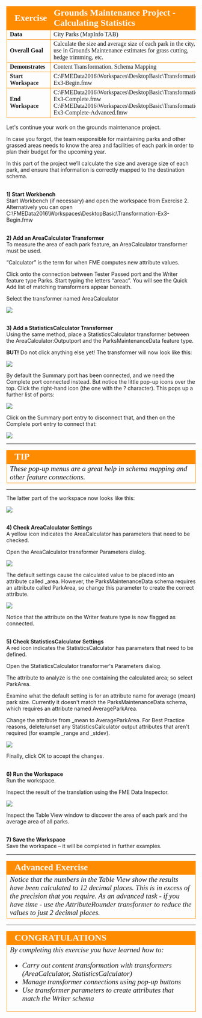 <!--Exercise Section-->
<!--NB: In GitBook world we don't give a number to exercises-->

<table style="border-spacing: 0px;border-collapse: collapse;font-family:serif">
<tr>
<td width=25% style="vertical-align:middle;background-color:darkorange;border: 2px solid darkorange">
<i class="fa fa-cogs fa-lg fa-pull-left fa-fw" style="color:white;padding-right: 12px;vertical-align:text-top"></i>
<span style="color:white;font-size:x-large;font-weight: bold">Exercise</span>
</td>
<td style="border: 2px solid darkorange;background-color:darkorange;color:white">
<span style="color:white;font-size:x-large;font-weight: bold">Grounds Maintenance Project - Calculating Statistics</span>
</td>
</tr>

<tr>
<td style="border: 1px solid darkorange; font-weight: bold">Data</td>
<td style="border: 1px solid darkorange">City Parks (MapInfo TAB)</td>
</tr>

<tr>
<td style="border: 1px solid darkorange; font-weight: bold">Overall Goal</td>
<td style="border: 1px solid darkorange">Calculate the size and average size of each park in the city, to use in Grounds Maintenance estimates for grass cutting, hedge trimming, etc.</td>
</tr>

<tr>
<td style="border: 1px solid darkorange; font-weight: bold">Demonstrates</td>
<td style="border: 1px solid darkorange">Content Transformation. Schema Mapping</td>
</tr>

<tr>
<td style="border: 1px solid darkorange; font-weight: bold">Start Workspace</td>
<td style="border: 1px solid darkorange">C:\FMEData2016\Workspaces\DesktopBasic\Transformation-Ex3-Begin.fmw</td>
</tr>

<tr>
<td style="border: 1px solid darkorange; font-weight: bold">End Workspace</td>
<td style="border: 1px solid darkorange">C:\FMEData2016\Workspaces\DesktopBasic\Transformation-Ex3-Complete.fmw<br>C:\FMEData2016\Workspaces\DesktopBasic\Transformation-Ex3-Complete-Advanced.fmw</td>
</tr>

</table>


Let's continue your work on the grounds maintenance project.

In case you forgot, the team responsible for maintaining parks and other grassed areas needs to know the area and facilities of each park in order to plan their budget for the upcoming year. 

In this part of the project we’ll calculate the size and average size of each park, and ensure that information is correctly mapped to the destination schema.


<br>**1) Start Workbench**
<br>Start Workbench (if necessary) and open the workspace from Exercise 2. Alternatively you can open C:\FMEData2016\Workspaces\DesktopBasic\Transformation-Ex3-Begin.fmw


<br>**2) Add an AreaCalculator Transformer**
<br>To measure the area of each park feature, an AreaCalculator transformer must be used.

“Calculator” is the term for when FME computes new attribute values.

Click onto the connection between Tester Passed port and the Writer feature type Parks. Start typing the letters “areac”. You will see the Quick Add list of matching transformers appear beneath.

Select the transformer named AreaCalculator

![](./Images/Img2.53.Ex3.QuickAddAreaCalculator.png)


<br>**3) Add a StatisticsCalculator Transformer**
<br>Using the same method, place a StatisticsCalculator transformer between the AreaCalculator:Outputport and the ParksMaintenanceData feature type.

**BUT!** Do not click anything else yet! The transformer will now look like this:

![](./Images/Img2.54.Ex3.StatsCalcDefaultConnections.png)

By default the Summary port has been connected, and we need the Complete port connected instead. But notice the little pop-up icons over the top. Click the right-hand icon (the one with the ? character). This pops up a further list of ports:

![](./Images/Img2.55.Ex3.StatsCalcPopUpButtons.png)

Click on the Summary port entry to disconnect that, and then on the Complete port entry to connect that:

![](./Images/Img2.56.Ex3.StatsCalcPopUpButtonsEdited.png)

---

<!--Tip Section--> 

<table style="border-spacing: 0px">
<tr>
<td style="vertical-align:middle;background-color:darkorange;border: 2px solid darkorange">
<i class="fa fa-info-circle fa-lg fa-pull-left fa-fw" style="color:white;padding-right: 12px;vertical-align:text-top"></i>
<span style="color:white;font-size:x-large;font-weight: bold;font-family:serif">TIP</span>
</td>
</tr>

<tr>
<td style="border: 1px solid darkorange">
<span style="font-family:serif; font-style:italic; font-size:larger">
These pop-up menus are a great help in schema mapping and other feature connections.
</span>
</td>
</tr>
</table>

---

The latter part of the workspace now looks like this:

![](./Images/Img2.57.Ex3.StatsCalcInCanvas.png)


<br>**4) Check AreaCalculator Settings**
<br>A yellow icon indicates the AreaCalculator has parameters that need to be checked.

Open the AreaCalculator transformer Parameters dialog.

![](./Images/Img2.58.Ex3.AreaCalcParameters.png)

The default settings cause the calculated value to be placed into an attribute called _area. However, the ParksMaintenanceData schema requires an attribute called ParkArea, so change this parameter to create the correct attribute.

![](./Images/Img2.59.Ex3.AreaCalcEditedParameters.png)

Notice that the attribute on the Writer feature type is now flagged as connected.


<br>**5) Check StatisticsCalculator Settings**
<br>A red icon indicates the StatisticsCalculator has parameters that need to be defined.

Open the StatisticsCalculator transformer's Parameters dialog.

The attribute to analyze is the one containing the calculated area; so select ParkArea.

Examine what the default setting is for an attribute name for average (mean) park size. Currently it doesn't match the ParksMaintenanceData schema, which requires an attribute named AverageParkArea.

Change the attribute from _mean to AverageParkArea. For Best Practice reasons, delete/unset any StatisticsCalculator output attributes that aren't required (for example _range and _stdev).

![](./Images/Img2.60.Ex3.StatsCalcParameters.png)

Finally, click OK to accept the changes.


<br>**6) Run the Workspace**
<br>Run the workspace.

Inspect the result of the translation using the FME Data Inspector.

![](./Images/Img2.61.Ex3.DITableView.png)

Inspect the Table View window to discover the area of each park and the average area of all parks.


<br>**7) Save the Workspace**
<br>Save the workspace – it will be completed in further examples.


---

<!--Advanced Exercise Section-->

<table style="border-spacing: 0px">
<tr>
<td style="vertical-align:middle;background-color:darkorange;border: 2px solid darkorange">
<i class="fa fa-cogs fa-lg fa-pull-left fa-fw" style="color:white;padding-right: 12px;vertical-align:text-top"></i>
<span style="color:white;font-size:x-large;font-weight: bold;font-family:serif">Advanced Exercise</span>
</td>
</tr>

<tr>
<td style="border: 1px solid darkorange">
<span style="font-family:serif; font-style:italic; font-size:larger">
Notice that the numbers in the Table View show the results have been calculated to 12 decimal places. This is in excess of the precision that you require. As an advanced task - if you have time - use the AttributeRounder transformer to reduce the values to just 2 decimal places.
</span>
</td>
</tr>
</table>

---

<!--Exercise Congratulations Section--> 

<table style="border-spacing: 0px">
<tr>
<td style="vertical-align:middle;background-color:darkorange;border: 2px solid darkorange">
<i class="fa fa-thumbs-o-up fa-lg fa-pull-left fa-fw" style="color:white;padding-right: 12px;vertical-align:text-top"></i>
<span style="color:white;font-size:x-large;font-weight: bold;font-family:serif">CONGRATULATIONS</span>
</td>
</tr>

<tr>
<td style="border: 1px solid darkorange">
<span style="font-family:serif; font-style:italic; font-size:larger">
By completing this exercise you have learned how to:
<br>
<ul><li>Carry out content transformation with transformers (AreaCalculator, StatisticsCalculator)</li>
<li>Manage transformer connections using pop-up buttons</li>
<li>Use transformer parameters to create attributes that match the Writer schema</li></ul> 
</span>
</td>
</tr>
</table>

